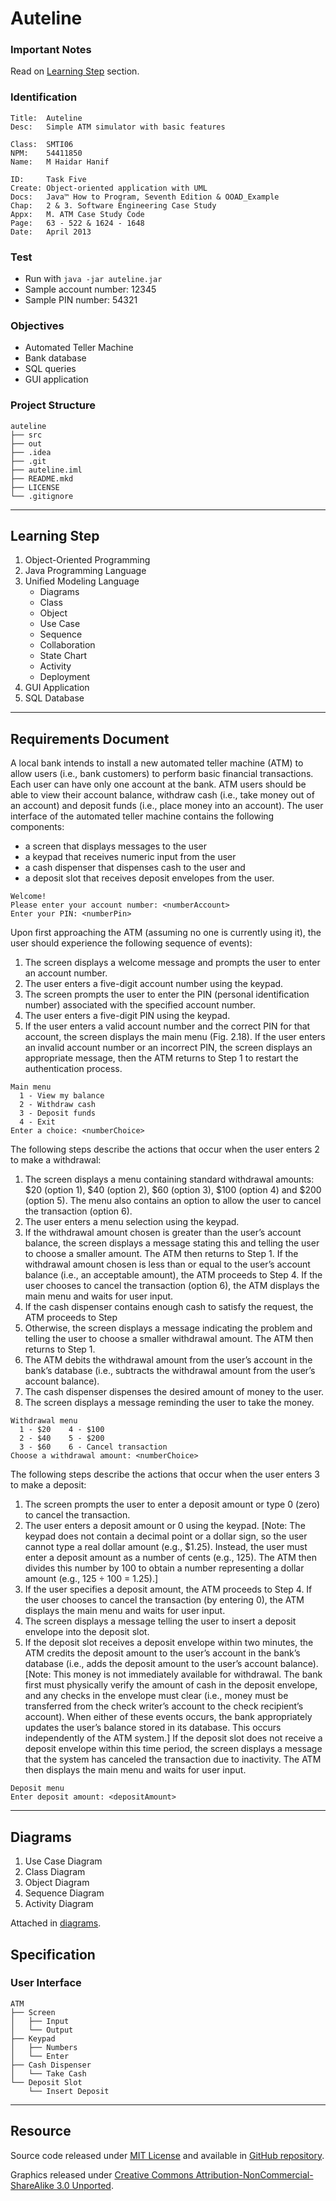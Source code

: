 # Auteline

### Important Notes

Read on [Learning Step](#Learning-Step) section.

### Identification

```
Title:  Auteline
Desc:   Simple ATM simulator with basic features

Class:  SMTI06
NPM:    54411850
Name:   M Haidar Hanif

ID:     Task Five
Create: Object-oriented application with UML
Docs:   Java™ How to Program, Seventh Edition & OOAD_Example
Chap:   2 & 3. Software Engineering Case Study
Appx:   M. ATM Case Study Code
Page:   63 - 522 & 1624 - 1648
Date:   April 2013
```

### Test

* Run with `java -jar auteline.jar`
* Sample account number: 12345
* Sample PIN number: 54321

### Objectives

* Automated Teller Machine
* Bank database
* SQL queries
* GUI application

### Project Structure

```
auteline
├── src
├── out
├── .idea
├── .git
├── auteline.iml
├── README.mkd
├── LICENSE
└── .gitignore
```

---

## Learning Step

1.  Object-Oriented Programming
2.  Java Programming Language
3.  Unified Modeling Language
    * Diagrams
    * Class
    * Object
    * Use Case
    * Sequence
    * Collaboration
    * State Chart
    * Activity
    * Deployment
4.  GUI Application
5.  SQL Database

---

## Requirements Document

A local bank intends to install a new automated teller machine (ATM) to allow users (i.e., bank customers) to perform basic financial transactions. Each user can have only one account at the bank. ATM users should be able to view their account balance, withdraw cash (i.e., take money out of an account) and deposit funds (i.e., place money into an account). The user interface of the automated teller machine contains the following components:

* a screen that displays messages to the user
* a keypad that receives numeric input from the user
* a cash dispenser that dispenses cash to the user and
* a deposit slot that receives deposit envelopes from the user.

```
Welcome!
Please enter your account number: <numberAccount>
Enter your PIN: <numberPin>
```

Upon first approaching the ATM (assuming no one is currently using it), the user should experience the following sequence of events):

1.  The screen displays a welcome message and prompts the user to enter an account number.
2.  The user enters a five-digit account number using the keypad.
3.  The screen prompts the user to enter the PIN (personal identification number) associated with the specified account number.
4.  The user enters a five-digit PIN using the keypad.
5.  If the user enters a valid account number and the correct PIN for that account, the screen displays the main menu (Fig. 2.18). If the user enters an invalid account number or an incorrect PIN, the screen displays an appropriate message, then the ATM returns to Step 1 to restart the authentication process.

```
Main menu
  1 - View my balance
  2 - Withdraw cash
  3 - Deposit funds
  4 - Exit
Enter a choice: <numberChoice>
```

The following steps describe the actions that occur when the user enters 2 to make a withdrawal:

1.  The screen displays a menu containing standard withdrawal amounts: $20 (option 1), $40 (option 2), $60 (option 3), $100 (option 4) and $200 (option 5). The menu also contains an option to allow the user to cancel the transaction (option 6).
2.  The user enters a menu selection using the keypad.
3.  If the withdrawal amount chosen is greater than the user’s account balance, the screen displays a message stating this and telling the user to choose a smaller amount. The ATM then returns to Step 1. If the withdrawal amount chosen is less than or equal to the user’s account balance (i.e., an acceptable amount), the ATM proceeds to Step 4. If the user chooses to cancel the transaction (option 6), the ATM displays the main menu and waits for user input.
4.  If the cash dispenser contains enough cash to satisfy the request, the ATM proceeds to Step
5.  Otherwise, the screen displays a message indicating the problem and telling the user to choose a smaller withdrawal amount. The ATM then returns to Step 1.
6.  The ATM debits the withdrawal amount from the user’s account in the bank’s database (i.e., subtracts the withdrawal amount from the user’s account balance).
7.  The cash dispenser dispenses the desired amount of money to the user.
8.  The screen displays a message reminding the user to take the money.

```
Withdrawal menu
  1 - $20    4 - $100
  2 - $40    5 - $200
  3 - $60    6 - Cancel transaction
Choose a withdrawal amount: <numberChoice>
```

The following steps describe the actions that occur when the user enters 3 to make a deposit:

1.  The screen prompts the user to enter a deposit amount or type 0 (zero) to cancel the transaction.
2.  The user enters a deposit amount or 0 using the keypad. [Note: The keypad does not contain a decimal point or a dollar sign, so the user cannot type a real dollar amount (e.g., $1.25). Instead, the user must enter a deposit amount as a number of cents (e.g., 125). The ATM then divides this number by 100 to obtain a number representing a dollar amount (e.g., 125 ÷ 100 = 1.25).]
3.  If the user specifies a deposit amount, the ATM proceeds to Step 4. If the user chooses to cancel the transaction (by entering 0), the ATM displays the main menu and waits for user input.
4.  The screen displays a message telling the user to insert a deposit envelope into the deposit slot.
5.  If the deposit slot receives a deposit envelope within two minutes, the ATM credits the deposit amount to the user’s account in the bank’s database (i.e., adds the deposit amount to the user’s account balance). [Note: This money is not immediately available for withdrawal. The bank first must physically verify the amount of cash in the deposit envelope, and any checks in the envelope must clear (i.e., money must be transferred from the check writer’s account to the check recipient’s account). When either of these events occurs, the bank appropriately updates the user’s balance stored in its database. This occurs independently of the ATM system.] If the deposit slot does not receive a deposit envelope within this time period, the screen displays a message that the system has canceled the transaction due to inactivity. The ATM then displays the main menu and waits for user input.

```
Deposit menu
Enter deposit amount: <depositAmount>
```

---

## Diagrams

1.  Use Case Diagram
2.  Class Diagram
3.  Object Diagram
4.  Sequence Diagram
5.  Activity Diagram

Attached in [diagrams](/diagrams).

## Specification

### User Interface

```
ATM
├── Screen
│   ├── Input
│   └── Output
├── Keypad
│   ├── Numbers
│   └── Enter
├── Cash Dispenser
│   └── Take Cash
└── Deposit Slot
    └── Insert Deposit
```

---

## Resource

Source code released under [MIT License](LICENSE) and available in [GitHub repository](https://github.com/mhaidarh/auteline).

Graphics released under [Creative Commons Attribution-NonCommercial-ShareAlike 3.0 Unported](http://creativecommons.org/licenses/by-nc-sa/3.0).

